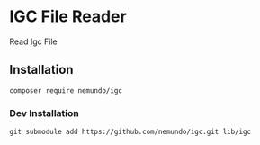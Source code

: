 # IGC File Reader

Read Igc File

## Installation 
```
composer require nemundo/igc
```

### Dev Installation
```
git submodule add https://github.com/nemundo/igc.git lib/igc
```
